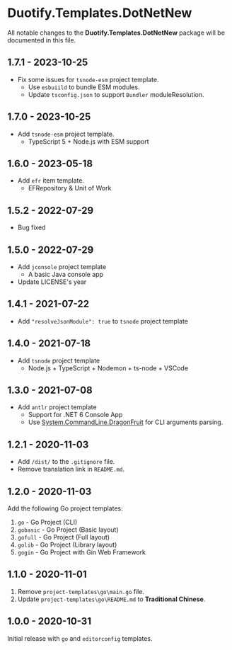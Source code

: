 # Duotify.Templates.DotNetNew

All notable changes to the **Duotify.Templates.DotNetNew** package will be documented in this file.

## 1.7.1 - 2023-10-25

- Fix some issues for `tsnode-esm` project template.
  - Use `esbuiild` to bundle ESM modules.
  - Update `tsconfig.json` to support `Bundler` moduleResolution.

## 1.7.0 - 2023-10-25

- Add `tsnode-esm` project template.
  - TypeScript 5 + Node.js with ESM support

## 1.6.0 - 2023-05-18

- Add `efr` item template.
  - EFRepository & Unit of Work

## 1.5.2 - 2022-07-29

- Bug fixed

## 1.5.0 - 2022-07-29

- Add `jconsole` project template
  - A basic Java console app
- Update LICENSE's year

## 1.4.1 - 2021-07-22

- Add `"resolveJsonModule": true` to `tsnode` project template

## 1.4.0 - 2021-07-18

- Add `tsnode` project template
  - Node.js + TypeScript + Nodemon + ts-node + VSCode

## 1.3.0 - 2021-07-08

- Add `antlr` project template
  - Support for .NET 6 Console App
  - Use [System.CommandLine.DragonFruit](https://www.nuget.org/packages/System.CommandLine.DragonFruit) for CLI arguments parsing.

## 1.2.1 - 2020-11-03

- Add `/dist/` to the `.gitignore` file.
- Remove translation link in `README.md`.

## 1.2.0 - 2020-11-03

Add the following Go project templates:

1. `go` - Go Project (CLI)
2. `gobasic` - Go Project (Basic layout)
3. `gofull` - Go Project (Full layout)
4. `golib` - Go Project (Library layout)
5. `gogin` - Go Project with Gin Web Framework

## 1.1.0 - 2020-11-01

1. Remove `project-templates\go\main.go` file.
2. Update `project-templates\go\README.md` to **Traditional Chinese**.

## 1.0.0 - 2020-10-31

Initial release with `go` and `editorconfig` templates.
